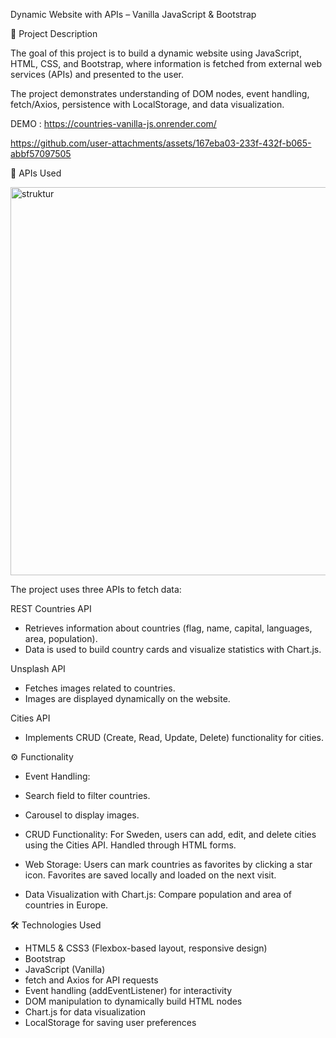 Dynamic Website with APIs – Vanilla JavaScript & Bootstrap

📌 Project Description

The goal of this project is to build a dynamic website using JavaScript, HTML, CSS, and Bootstrap, where information is fetched from external web services (APIs) and presented to the user.

The project demonstrates understanding of DOM nodes, event handling, fetch/Axios, persistence with LocalStorage, and data visualization.

DEMO : https://countries-vanilla-js.onrender.com/ 

https://github.com/user-attachments/assets/167eba03-233f-432f-b065-abbf57097505

🔗 APIs Used

<img width="843" height="621" alt="struktur" src="https://github.com/user-attachments/assets/0f7090e9-c1fa-4ca2-a931-720f909ae217" />

The project uses three APIs to fetch data:

REST Countries API
- Retrieves information about countries (flag, name, capital, languages, area, population).
- Data is used to build country cards and visualize statistics with Chart.js.

Unsplash API
- Fetches images related to countries.
- Images are displayed dynamically on the website.

Cities API
- Implements CRUD (Create, Read, Update, Delete) functionality for cities.

⚙️ Functionality
- Event Handling:
- Search field to filter countries.
- Carousel to display images.

- CRUD Functionality:
For Sweden, users can add, edit, and delete cities using the Cities API. Handled through HTML forms.
- Web Storage:
Users can mark countries as favorites by clicking a star icon.
Favorites are saved locally and loaded on the next visit.
- Data Visualization with Chart.js:
Compare population and area of countries in Europe.

🛠️ Technologies Used
- HTML5 & CSS3 (Flexbox-based layout, responsive design)
- Bootstrap
- JavaScript (Vanilla)
- fetch and Axios for API requests
- Event handling (addEventListener) for interactivity
- DOM manipulation to dynamically build HTML nodes
- Chart.js for data visualization
- LocalStorage for saving user preferences
